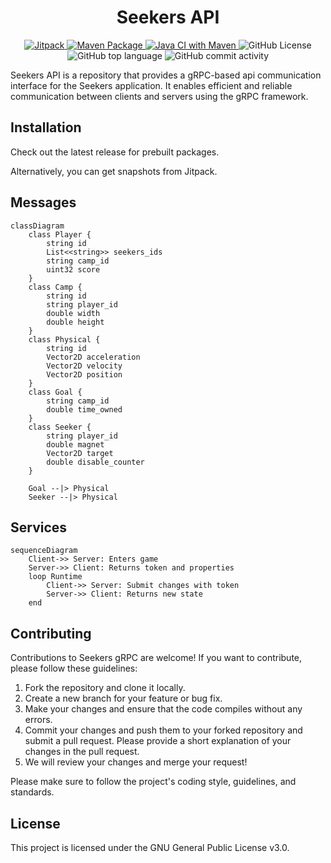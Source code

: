 <h1 align=center>Seekers API</h1>

<p align=center>
	<a href="https://jitpack.io/#seekers-dev/seekers-grpc">
		<img alt="Jitpack" src="https://jitpack.io/v/seekers-dev/seekers-grpc.svg">
	</a>
	<a href="https://github.com/seekers-dev/seekers-grpc/actions/workflows/maven-publish.yml">
        <img alt="Maven Package" src="https://github.com/seekers-dev/seekers-grpc/actions/workflows/maven-publish.yml/badge.svg">
    </a>
	<a href="https://github.com/seekers-dev/seekers-grpc/actions/workflows/maven.yml">
		<img alt="Java CI with Maven" src="https://github.com/seekers-dev/seekers-grpc/actions/workflows/maven.yml/badge.svg">
	</a>
    <img alt="GitHub License" src="https://img.shields.io/github/license/seekers-dev/seekers-grpc">
    <img alt="GitHub top language" src="https://img.shields.io/badge/proto-100%25-blue">
    <img alt="GitHub commit activity" src="https://img.shields.io/github/commit-activity/m/seekers-dev/seekers-grpc">
</p>

Seekers API is a repository that provides a gRPC-based api communication interface for the Seekers application. It enables efficient and reliable communication between clients and servers using the gRPC framework.

## Installation

Check out the latest release for prebuilt packages.

Alternatively, you can get snapshots from Jitpack.

## Messages

```mermaid
classDiagram
    class Player {
        string id
        List<<string>> seekers_ids
        string camp_id
        uint32 score
    }
    class Camp {
        string id
        string player_id
        double width
        double height
    }
    class Physical {
        string id
        Vector2D acceleration
        Vector2D velocity
        Vector2D position
    }
    class Goal {
        string camp_id
        double time_owned
    }
    class Seeker {
        string player_id
        double magnet
        Vector2D target
        double disable_counter
    }
    
    Goal --|> Physical
    Seeker --|> Physical
```

## Services

```mermaid
sequenceDiagram
    Client->> Server: Enters game
    Server->> Client: Returns token and properties
    loop Runtime
        Client->> Server: Submit changes with token
        Server->> Client: Returns new state
    end
```

## Contributing

Contributions to Seekers gRPC are welcome! If you want to contribute, please follow these guidelines:

1. Fork the repository and clone it locally.
2. Create a new branch for your feature or bug fix.
3. Make your changes and ensure that the code compiles without any errors.
4. Commit your changes and push them to your forked repository and submit a pull request. Please provide a short explanation of your changes in the pull request.
5. We will review your changes and merge your request!

Please make sure to follow the project's coding style, guidelines, and standards.

## License

This project is licensed under the GNU General Public License v3.0.
